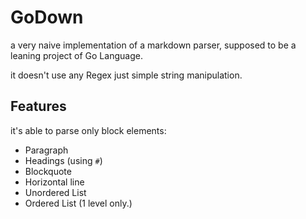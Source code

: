 # GoDown

a very naive implementation of a markdown parser, supposed to be a leaning project of Go Language.

it doesn't use any Regex just simple string manipulation.

## Features

it's able to parse only block elements:

- Paragraph
- Headings (using `#`)
- Blockquote
- Horizontal line
- Unordered List
- Ordered List (1 level only.)